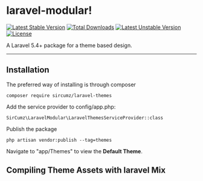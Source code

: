 laravel-modular!
===================
[![Latest Stable Version](https://poser.pugx.org/sircumz/laravel-themes/v/stable)](https://packagist.org/packages/SirCumz/laravel-themes) [![Total Downloads](https://poser.pugx.org/SirCumz/laravel-themes/downloads)](https://packagist.org/packages/SirCumz/laravel-themes) [![Latest Unstable Version](https://poser.pugx.org/SirCumz/laravel-themes/v/unstable)](https://packagist.org/packages/SirCumz/laravel-themes) [![License](https://poser.pugx.org/SirCumz/laravel-themes/license)](https://packagist.org/packages/SirCumz/laravel-themes)

A Laravel 5.4+ package for a theme based design.

----------

Installation
-------
The preferred way of installing is through composer

    composer require sircumz/laravel-themes

Add the service provider to config/app.php:

    SirCumz\LaravelModular\LaravelThemesServiceProvider::class

Publish the package

    php artisan vendor:publish --tag=themes

Navigate to "app/Themes" to view the **Default Theme**.

Compiling Theme Assets with laravel Mix
-------
